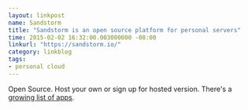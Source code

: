 ```yaml
---
layout: linkpost
name: Sandstorm
title: "Sandstorm is an open source platform for personal servers"
time: 2015-02-02 16:32:00.003000000 -08:00
linkurl: "https://sandstorm.io/"
category: linkblog
tags:
- personal cloud
---
```


<p>Open Source. Host your own or sign up for hosted version. There's a <a href='https://sandstorm.io/apps/'>growing list of apps</a>.</p>
